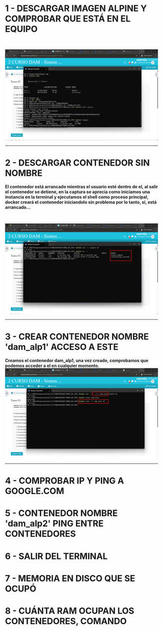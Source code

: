 # 1 - DESCARGAR IMAGEN ALPINE Y COMPROBAR QUE ESTÁ EN EL EQUIPO

<br>

![FOTO1](CAPTURAS/1.png)

---


# 2 - DESCARGAR CONTENEDOR SIN NOMBRE


**El contenedor está arrancado mientras el usuario esté dentro de el, al salir el contenedor se detiene, en la captura se aprecia como
iniciamos una instancia en la terminal y ejecutamos el shell como proceso principal, docker creará el contenedor iniciandolo sin problema por lo tanto,
sí, está arrancado...**

<br>

![FOTO2](CAPTURAS/2.png)

---

# 3 - CREAR CONTENEDOR NOMBRE 'dam_alp1' ACCESO A ESTE

**Creamos el contenedor dam_alp1, una vez creado, comprobamos que podemos acceder a el en cualquier momento.**   
![FOTO3](CAPTURAS/3.png)

---

# 4 - COMPROBAR IP Y PING A GOOGLE.COM

# 5 - CONTENEDOR NOMBRE 'dam_alp2' PING ENTRE CONTENEDORES

# 6 - SALIR DEL TERMINAL

# 7 - MEMORIA EN DISCO QUE SE OCUPÓ

# 8 - CUÁNTA RAM OCUPAN LOS CONTENEDORES, COMANDO

#

